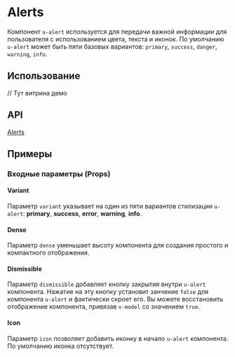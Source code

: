 # Alerts

Компонент `u-alert` используется для передачи важной информации для пользователя с использованием цвета, текста и иконок.
По умолчанию `u-alert` может быть пяти базовых вариантов: `primary`, `success`, `danger`, `warning`, `info`.

## Использование

// Тут витрина демо

## API
[Alerts](/api/u-alert)

## Примеры

### Входные параметры (Props)

#### Variant

Параметр `variant` указывает на один из пяти вариантов стилизации `u-alert`: 
**primary**, **success**, **error**, **warning**, **info**.

#### Dense

Параметр `dense` уменьшает высоту компонента для создания простого и компактного отображения.

#### Dismissible

Параметр `dismissible` добавляет кнопку закрытия внутри `u-alert` компонента.
Нажатие на эту кнопку установит занчение `false` для компонента `u-alert` и фактически скроет его.
Вы можете восстановить отображение компонента, привязав `v-model` со значением `true`.

#### Icon

Параметр `icon` позволяет добавить иконку в начало `u-alert` компонента. По умолчанию иконка отсутствует.